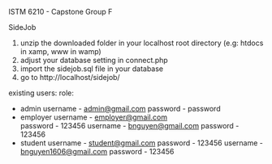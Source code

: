 ISTM 6210 - Capstone
Group F

SideJob

1. unzip the downloaded folder in your localhost root directory (e.g: htdocs in xamp, www in wamp) 
2. adjust your database setting in connect.php
3. import the sidejob.sql file in your database
4. go to  http://localhost/sidejob/   


existing users:
role:
- admin
	username - admin@gmail.com
	password - password
- employer
	username - employer@gmail.com	
	password - 123456
	username - bnguyen@gmail.com
	password - 123456
- student
	username - student@gmail.com
	password - 123456
	username - bnguyen1606@gmail.com
	password - 123456


